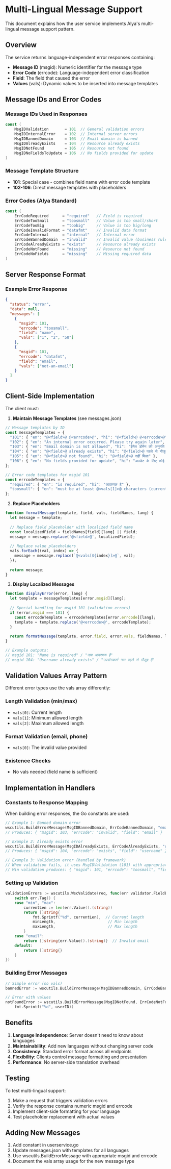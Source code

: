 # Multi-Lingual Message Support

This document explains how the user service implements Alya's multi-lingual message support pattern.

## Overview

The service returns language-independent error responses containing:
- **Message ID** (msgid): Numeric identifier for the message type
- **Error Code** (errcode): Language-independent error classification
- **Field**: The field that caused the error
- **Values** (vals): Dynamic values to be inserted into message templates

## Message IDs and Error Codes

### Message IDs Used in Responses
```go
const (
    MsgIDValidation       = 101  // General validation errors
    MsgIDInternalError    = 102  // Internal server errors
    MsgIDBannedDomain     = 103  // Email domain is banned
    MsgIDAlreadyExists    = 104  // Resource already exists
    MsgIDNotFound         = 105  // Resource not found
    MsgIDNoFieldsToUpdate = 106  // No fields provided for update
)
```

### Message Template Structure
- **101**: Special case - combines field name with error code template
- **102-106**: Direct message templates with placeholders

### Error Codes (Alya Standard)
```go
const (
    ErrCodeRequired      = "required"   // Field is required
    ErrCodeTooSmall      = "toosmall"   // Value is too small/short
    ErrCodeTooBig        = "toobig"     // Value is too big/long
    ErrCodeInvalidFormat = "datafmt"    // Invalid data format
    ErrCodeInternal      = "internal"   // Internal error
    ErrCodeBannedDomain  = "invalid"    // Invalid value (business rule)
    ErrCodeAlreadyExists = "exists"     // Resource already exists
    ErrCodeNotFound      = "missing"    // Resource not found
    ErrCodeNoFields      = "missing"    // Missing required data
)
```

## Server Response Format

### Example Error Response
```json
{
  "status": "error",
  "data": null,
  "messages": [
    {
      "msgid": 101,
      "errcode": "toosmall",
      "field": "name",
      "vals": ["1", "2", "50"]
    },
    {
      "msgid": 101,
      "errcode": "datafmt",
      "field": "email",
      "vals": ["not-an-email"]
    }
  ]
}
```

## Client-Side Implementation

The client must:

1. **Maintain Message Templates** (see messages.json)
```javascript
// Message templates by ID
const messageTemplates = {
  "101": { "en": "@<field>@ @<errcode>@", "hi": "@<field>@ @<errcode>@" },
  "102": { "en": "An internal error occurred. Please try again later", "hi": "एक आंतरिक त्रुटि हुई। कृपया बाद में पुनः प्रयास करें" },
  "103": { "en": "Email domain is not allowed", "hi": "ईमेल डोमेन की अनुमति नहीं है" },
  "104": { "en": "@<field>@ already exists", "hi": "@<field>@ पहले से मौजूद है" },
  "105": { "en": "@<field>@ not found", "hi": "@<field>@ नहीं मिला" },
  "106": { "en": "No fields provided for update", "hi": "अपडेट के लिए कोई फ़ील्ड प्रदान नहीं की गई" }
};

// Error code templates for msgid 101
const errcodeTemplates = {
  "required": { "en": "is required", "hi": "आवश्यक है" },
  "toosmall": { "en": "must be at least @<vals[1]>@ characters (current: @<vals[0]>@)", "hi": "कम से कम @<vals[1]>@ अक्षर होना चाहिए (वर्तमान: @<vals[0]>@)" }
};
```

2. **Replace Placeholders**
```javascript
function formatMessage(template, field, vals, fieldNames, lang) {
  let message = template;
  
  // Replace field placeholder with localized field name
  const localizedField = fieldNames[field][lang] || field;
  message = message.replace('@<field>@', localizedField);
  
  // Replace value placeholders
  vals.forEach((val, index) => {
    message = message.replace(`@<vals[${index}]>@`, val);
  });
  
  return message;
}
```

3. **Display Localized Messages**
```javascript
function displayError(error, lang) {
  let template = messageTemplates[error.msgid][lang];
  
  // Special handling for msgid 101 (validation errors)
  if (error.msgid === 101) {
    const errcodeTemplate = errcodeTemplates[error.errcode][lang];
    template = template.replace('@<errcode>@', errcodeTemplate);
  }
  
  return formatMessage(template, error.field, error.vals, fieldNames, lang);
}

// Example outputs:
// msgid 101: "Name is required" / "नाम आवश्यक है"
// msgid 104: "Username already exists" / "उपयोगकर्ता नाम पहले से मौजूद है"
```

## Validation Values Array Pattern

Different error types use the vals array differently:

### Length Validation (min/max)
- `vals[0]`: Current length
- `vals[1]`: Minimum allowed length
- `vals[2]`: Maximum allowed length

### Format Validation (email, phone)
- `vals[0]`: The invalid value provided

### Existence Checks
- No vals needed (field name is sufficient)

## Implementation in Handlers

### Constants to Response Mapping

When building error responses, the Go constants are used:

```go
// Example 1: Banned domain error
wscutils.BuildErrorMessage(MsgIDBannedDomain, ErrCodeBannedDomain, "email")
// Produces: { "msgid": 103, "errcode": "invalid", "field": "email" }

// Example 2: Already exists error  
wscutils.BuildErrorMessage(MsgIDAlreadyExists, ErrCodeAlreadyExists, "username")
// Produces: { "msgid": 104, "errcode": "exists", "field": "username" }

// Example 3: Validation error (handled by framework)
// When validation fails, it uses MsgIDValidation (101) with appropriate errcode
// Min validation produces: { "msgid": 101, "errcode": "toosmall", "field": "name", "vals": ["1", "2", "50"] }
```

### Setting up Validation
```go
validationErrors := wscutils.WscValidate(req, func(err validator.FieldError) []string {
    switch err.Tag() {
    case "min", "max":
        currentLen := len(err.Value().(string))
        return []string{
            fmt.Sprintf("%d", currentLen),  // Current length
            minLength,                       // Min length
            maxLength,                       // Max length
        }
    case "email":
        return []string{err.Value().(string)}  // Invalid email
    default:
        return []string{}
    }
})
```

### Building Error Messages
```go
// Simple error (no vals)
bannedError := wscutils.BuildErrorMessage(MsgIDBannedDomain, ErrCodeBannedDomain, "email")

// Error with values
notFoundError := wscutils.BuildErrorMessage(MsgIDNotFound, ErrCodeNotFound, "id", 
    fmt.Sprintf("%d", userID))
```

## Benefits

1. **Language Independence**: Server doesn't need to know about languages
2. **Maintainability**: Add new languages without changing server code
3. **Consistency**: Standard error format across all endpoints
4. **Flexibility**: Clients control message formatting and presentation
5. **Performance**: No server-side translation overhead

## Testing

To test multi-lingual support:

1. Make a request that triggers validation errors
2. Verify the response contains numeric msgid and errcode
3. Implement client-side formatting for your language
4. Test placeholder replacement with actual values

## Adding New Messages

1. Add constant in userservice.go
2. Update messages.json with templates for all languages
3. Use wscutils.BuildErrorMessage with appropriate msgid and errcode
4. Document the vals array usage for the new message type